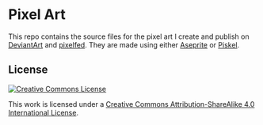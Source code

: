 # Pixel Art

This repo contains the source files for the pixel art I create
and publish on [DeviantArt] and [pixelfed]. They are made using
either [Aseprite] or [Piskel].

## License

[![Creative Commons License](https://i.creativecommons.org/l/by-sa/4.0/88x31.png)][CC-BY-SA]

This work is licensed under a [Creative Commons Attribution-ShareAlike 4.0 International License][CC-BY-SA].

[DeviantArt]: https://www.deviantart.com/blockydreams
[pixelfed]: https://pixelfed.social/blockyDreams
[Aseprite]: https://www.aseprite.org/
[Piskel]: https://www.piskelapp.com
[CC-BY-SA]: https://creativecommons.org/licenses/by-sa/4.0/